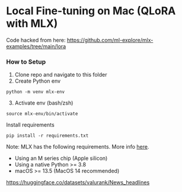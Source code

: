 # Local Fine-tuning on Mac (QLoRA with MLX)

Code hacked from here: <https://github.com/ml-explore/mlx-examples/tree/main/lora>

### How to Setup

1. Clone repo and navigate to this folder
2. Create Python env

```shell
python -m venv mlx-env
```

3. Activate env (bash/zsh)

```shell
source mlx-env/bin/activate
```

Install requirements

```shell
pip install -r requirements.txt
```

Note: MLX has the following requirements. More info [here](https://ml-explore.github.io/mlx/build/html/install.html).

- Using an M series chip (Apple silicon)
- Using a native Python >= 3.8
- macOS >= 13.5 (MacOS 14 recommended)

https://huggingface.co/datasets/valurank/News_headlines
